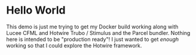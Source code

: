 
# Hello World

This demo is just me trying to get my Docker build working along with Lucee CFML and Hotwire Trubo / Stimulus and the Parcel bundler. Nothing here is intended to be "production ready"! I just wanted to get _enough_ working so that I could explore the Hotwire framework.
